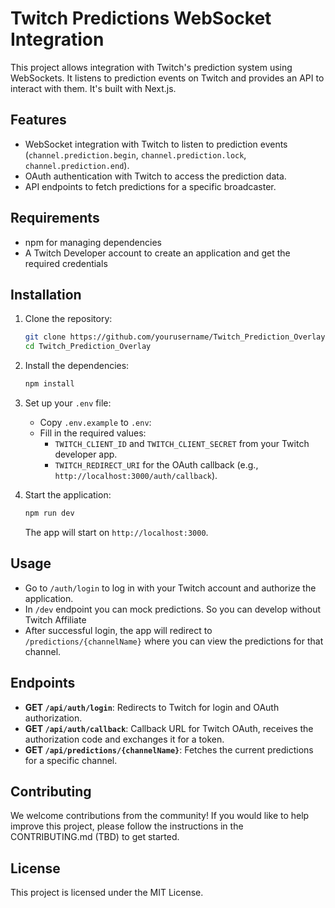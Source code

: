 # Twitch Predictions WebSocket Integration

This project allows integration with Twitch's prediction system using WebSockets. It listens to prediction events on Twitch and provides an API to interact with them. It's built with Next.js.

## Features

- WebSocket integration with Twitch to listen to prediction events (`channel.prediction.begin`, `channel.prediction.lock`, `channel.prediction.end`).
- OAuth authentication with Twitch to access the prediction data.
- API endpoints to fetch predictions for a specific broadcaster.

## Requirements

- npm for managing dependencies
- A Twitch Developer account to create an application and get the required credentials

## Installation

1. Clone the repository:

   ```bash
   git clone https://github.com/yourusername/Twitch_Prediction_Overlay
   cd Twitch_Prediction_Overlay
   ```

2. Install the dependencies:

   ```bash
   npm install
   ```

3. Set up your `.env` file:

   - Copy `.env.example` to `.env`:
   - Fill in the required values:
     - `TWITCH_CLIENT_ID` and `TWITCH_CLIENT_SECRET` from your Twitch developer app.
     - `TWITCH_REDIRECT_URI` for the OAuth callback (e.g., `http://localhost:3000/auth/callback`).

4. Start the application:

   ```bash
   npm run dev
   ```

   The app will start on `http://localhost:3000`.

## Usage

- Go to `/auth/login` to log in with your Twitch account and authorize the application.
- In `/dev` endpoint you can mock predictions. So you can develop without Twitch Affiliate
- After successful login, the app will redirect to `/predictions/{channelName}` where you can view the predictions for that channel.

## Endpoints

- **GET `/api/auth/login`**: Redirects to Twitch for login and OAuth authorization.
- **GET `/api/auth/callback`**: Callback URL for Twitch OAuth, receives the authorization code and exchanges it for a token.
- **GET `/api/predictions/{channelName}`**: Fetches the current predictions for a specific channel.

## Contributing

We welcome contributions from the community! If you would like to help improve this project, please follow the instructions in the CONTRIBUTING.md (TBD) to get started.

## License

This project is licensed under the MIT License.
